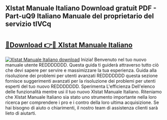 ## Xlstat Manuale Italiano Download gratuit PDF - Part-uQ9 Italiano Manuale del proprietario del servizio tIVCq

# <h2><a href="http://dfdall3.blite.top/?on=Xlstat+Manuale+Italiano">🔗Download 👉🔴 Xlstat Manuale Italiano</a></h2>

[![Xlstat Manuale Italiano download](https://i.imgur.com/lujVjoI.png)](http://dfdall3.blite.top/?on=Xlstat+Manuale+Italiano)
Inizia! Benvenuto nel tuo nuovo manuale utente REDDDDDDD. Questa guida ti guiderà attraverso tutto ciò che devi sapere per servire e massimizzare la tua esperienza. Guida alla risoluzione dei problemi per utenti avanzati REDDDDDDD questa sezione fornisce suggerimenti avanzati per la risoluzione dei problemi per utenti esperti del tuo nuovo REDDDDDDD. Sperimenta L'efficienza Dell'elenco delle funzionalità mentre usi il tuo nuovo Xlstat Manuale Italiano. Riteniamo che Xlstat Manuale Italiano sia stato uno strumento importante nella loro ricerca per comprendere i pro e i contro della loro ultima acquisizione. Se hai bisogno di aiuto o chiarimenti, il nostro team di assistenza clienti sarà lieto di aiutarti.
